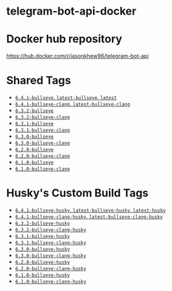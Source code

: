 # telegram-bot-api-docker

# Docker hub repository

https://hub.docker.com/r/jasonkhew96/telegram-bot-api

# Shared Tags

- [`6.4.1-bullseye`, `latest-bullseye`, `latest`][6.4.1-bullseye-dockerfile]
- [`6.4.1-bullseye-clang`, `latest-bullseye-clang`][6.4.1-bullseye-clang-dockerfile]
- [`6.3.2-bullseye`][6.3.2-bullseye-dockerfile]
- [`6.3.2-bullseye-clang`][6.3.2-bullseye-clang-dockerfile]
- [`6.3.1-bullseye`][6.3.1-bullseye-dockerfile]
- [`6.3.1-bullseye-clang`][6.3.1-bullseye-clang-dockerfile]
- [`6.3.0-bullseye`][6.3.0-bullseye-dockerfile]
- [`6.3.0-bullseye-clang`][6.3.0-bullseye-clang-dockerfile]
- [`6.2.0-bullseye`][6.2.0-bullseye-dockerfile]
- [`6.2.0-bullseye-clang`][6.2.0-bullseye-clang-dockerfile]
- [`6.1.0-bullseye`][6.1.0-bullseye-dockerfile]
- [`6.1.0-bullseye-clang`][6.1.0-bullseye-clang-dockerfile]

# Husky's Custom Build Tags

- [`6.4.1-bullseye-husky`, `latest-bullseye-husky`, `latest-husky`][6.4.1-bullseye-husky-dockerfile]
- [`6.4.1-bullseye-clang-husky`, `latest-bullseye-clang-husky`][6.4.1-bullseye-clang-husky-dockerfile]
- [`6.3.2-bullseye-husky`][6.3.2-bullseye-husky-dockerfile]
- [`6.3.2-bullseye-clang-husky`][6.3.2-bullseye-clang-husky-dockerfile]
- [`6.3.1-bullseye-husky`][6.3.1-bullseye-husky-dockerfile]
- [`6.3.1-bullseye-clang-husky`][6.3.1-bullseye-clang-husky-dockerfile]
- [`6.3.0-bullseye-husky`][6.3.0-bullseye-husky-dockerfile]
- [`6.3.0-bullseye-clang-husky`][6.3.0-bullseye-clang-husky-dockerfile]
- [`6.2.0-bullseye-husky`][6.2.0-bullseye-husky-dockerfile]
- [`6.2.0-bullseye-clang-husky`][6.2.0-bullseye-clang-husky-dockerfile]
- [`6.1.0-bullseye-husky`][6.1.0-bullseye-husky-dockerfile]
- [`6.1.0-bullseye-clang-husky`][6.1.0-bullseye-clang-husky-dockerfile]

[6.4.1-bullseye-dockerfile]: https://github.com/JasonKhew96/telegram-bot-api-docker/blob/v6.4.1/bullseye/Dockerfile
[6.4.1-bullseye-clang-dockerfile]: https://github.com/JasonKhew96/telegram-bot-api-docker/blob/v6.4.1/bullseye-clang/Dockerfile
[6.4.1-bullseye-husky-dockerfile]: https://github.com/JasonKhew96/telegram-bot-api-docker/blob/v6.4.1/bullseye-husky/Dockerfile
[6.4.1-bullseye-clang-husky-dockerfile]: https://github.com/JasonKhew96/telegram-bot-api-docker/blob/v6.4.1/bullseye-clang-husky/Dockerfile
[6.3.2-bullseye-dockerfile]: https://github.com/JasonKhew96/telegram-bot-api-docker/blob/v6.3.2/bullseye/Dockerfile
[6.3.2-bullseye-clang-dockerfile]: https://github.com/JasonKhew96/telegram-bot-api-docker/blob/v6.3.2/bullseye-clang/Dockerfile
[6.3.2-bullseye-husky-dockerfile]: https://github.com/JasonKhew96/telegram-bot-api-docker/blob/v6.3.2/bullseye-husky/Dockerfile
[6.3.2-bullseye-clang-husky-dockerfile]: https://github.com/JasonKhew96/telegram-bot-api-docker/blob/v6.3.2/bullseye-clang-husky/Dockerfile
[6.3.1-bullseye-dockerfile]: https://github.com/JasonKhew96/telegram-bot-api-docker/blob/v6.3.1/bullseye/Dockerfile
[6.3.1-bullseye-clang-dockerfile]: https://github.com/JasonKhew96/telegram-bot-api-docker/blob/v6.3.1/bullseye-clang/Dockerfile
[6.3.1-bullseye-husky-dockerfile]: https://github.com/JasonKhew96/telegram-bot-api-docker/blob/v6.3.1/bullseye-husky/Dockerfile
[6.3.1-bullseye-clang-husky-dockerfile]: https://github.com/JasonKhew96/telegram-bot-api-docker/blob/v6.3.1/bullseye-clang-husky/Dockerfile
[6.3.0-bullseye-dockerfile]: https://github.com/JasonKhew96/telegram-bot-api-docker/blob/v6.3.0/bullseye/Dockerfile
[6.3.0-bullseye-clang-dockerfile]: https://github.com/JasonKhew96/telegram-bot-api-docker/blob/v6.3.0/bullseye-clang/Dockerfile
[6.3.0-bullseye-husky-dockerfile]: https://github.com/JasonKhew96/telegram-bot-api-docker/blob/v6.3.0/bullseye-husky/Dockerfile
[6.3.0-bullseye-clang-husky-dockerfile]: https://github.com/JasonKhew96/telegram-bot-api-docker/blob/v6.3.0/bullseye-clang-husky/Dockerfile
[6.2.0-bullseye-dockerfile]: https://github.com/JasonKhew96/telegram-bot-api-docker/blob/v6.2.0/bullseye/Dockerfile
[6.2.0-bullseye-clang-dockerfile]: https://github.com/JasonKhew96/telegram-bot-api-docker/blob/v6.2.0/bullseye-clang/Dockerfile
[6.2.0-bullseye-husky-dockerfile]: https://github.com/JasonKhew96/telegram-bot-api-docker/blob/v6.2.0/bullseye-husky/Dockerfile
[6.2.0-bullseye-clang-husky-dockerfile]: https://github.com/JasonKhew96/telegram-bot-api-docker/blob/v6.2.0/bullseye-clang-husky/Dockerfile
[6.1.0-bullseye-dockerfile]: https://github.com/JasonKhew96/telegram-bot-api-docker/blob/v6.1.0/bullseye/Dockerfile
[6.1.0-bullseye-clang-dockerfile]: https://github.com/JasonKhew96/telegram-bot-api-docker/blob/v6.1.0/bullseye-clang/Dockerfile
[6.1.0-bullseye-husky-dockerfile]: https://github.com/JasonKhew96/telegram-bot-api-docker/blob/v6.1.0/bullseye-husky/Dockerfile
[6.1.0-bullseye-clang-husky-dockerfile]: https://github.com/JasonKhew96/telegram-bot-api-docker/blob/v6.1.0/bullseye-clang-husky/Dockerfile
